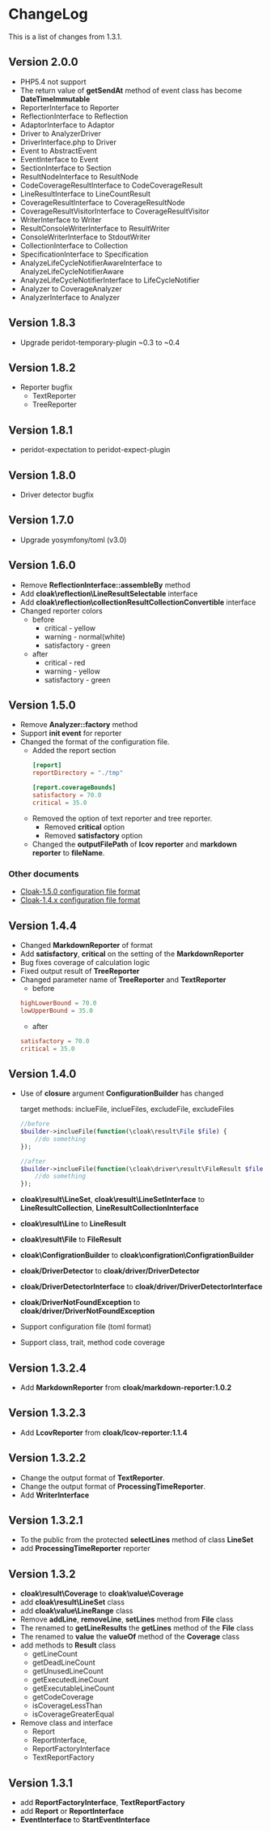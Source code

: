 ChangeLog
======================================

This is a list of changes from 1.3.1.


Version 2.0.0
---------------------------------------------------------------
* PHP5.4 not support
* The return value of **getSendAt** method of event class has become **DateTimeImmutable**
* ReporterInterface to Reporter
* ReflectionInterface to Reflection
* AdaptorInterface to Adaptor
* Driver to AnalyzerDriver
* DriverInterface.php to Driver
* Event to AbstractEvent
* EventInterface to Event
* SectionInterface to Section
* ResultNodeInterface to ResultNode
* CodeCoverageResultInterface to CodeCoverageResult
* LineResultInterface to LineCountResult
* CoverageResultInterface to CoverageResultNode
* CoverageResultVisitorInterface to CoverageResultVisitor
* WriterInterface to Writer
* ResultConsoleWriterInterface to ResultWriter
* ConsoleWriterInterface to StdoutWriter
* CollectionInterface to Collection
* SpecificationInterface to Specification
* AnalyzeLifeCycleNotifierAwareInterface to AnalyzeLifeCycleNotifierAware
* AnalyzeLifeCycleNotifierInterface to LifeCycleNotifier
* Analyzer to CoverageAnalyzer
* AnalyzerInterface to Analyzer

Version 1.8.3
---------------------------------------------------------------
* Upgrade peridot-temporary-plugin ~0.3 to ~0.4

Version 1.8.2
---------------------------------------------------------------
* Reporter bugfix
	* TextReporter
	* TreeReporter

Version 1.8.1
---------------------------------------------------------------
* peridot-expectation to peridot-expect-plugin

Version 1.8.0
---------------------------------------------------------------
* Driver detector bugfix

Version 1.7.0
---------------------------------------------------------------
* Upgrade yosymfony/toml (v3.0)

Version 1.6.0
---------------------------------------------------------------
* Remove **ReflectionInterface::assembleBy** method
* Add **cloak\reflection\LineResultSelectable** interface
* Add **cloak\reflection\collectionResultCollectionConvertible** interface
* Changed reporter colors
	* before
		* critical - yellow
		* warning - normal(white)
		* satisfactory - green
	* after
		* critical - red
		* warning - yellow
		* satisfactory - green

Version 1.5.0
---------------------------------------------------------------
* Remove **Analyzer::factory** method
* Support **init event** for reporter
* Changed the format of the configuration file.
	* Added the report section
		```toml
		[report]
		reportDirectory = "./tmp"

		[report.coverageBounds]
		satisfactory = 70.0
		critical = 35.0
		```
	* Removed the option of text reporter and tree reporter.
		* Removed **critical** option
		* Removed **satisfactory** option
	* Changed the **outputFilePath** of **lcov reporter** and **markdown reporter** to **fileName**.

### Other documents

* [Cloak-1.5.0 configuration file format](https://gist.github.com/holyshared/5eaa313b2df78818dbad)
* [Cloak-1.4.x configuration file format](https://gist.github.com/holyshared/06b726254ce4a2fec899)


Version 1.4.4
---------------------------------------------------------------
* Changed **MarkdownReporter** of format
* Add **satisfactory**, **critical** on the setting of the **MarkdownReporter**
* Bug fixes coverage of calculation logic
* Fixed output result of **TreeReporter**
* Changed parameter name of **TreeReporter** and **TextReporter**
	* before
	```toml
	highLowerBound = 70.0
	lowUpperBound = 35.0
	```
	* after
	```toml
	satisfactory = 70.0
	critical = 35.0
	```

Version 1.4.0
---------------------------------------------------------------
* Use of **closure** argument **ConfigurationBuilder** has changed

	target methods: inclueFile, inclueFiles, excludeFile, excludeFiles

	```php
	//before
	$builder->inclueFile(function(\cloak\result\File $file) {
    	//do something
	});
	```

	```php
	//after
	$builder->inclueFile(function(\cloak\driver\result\FileResult $file) {
    	//do something
	});
	```

* **cloak\result\LineSet**, **cloak\result\LineSetInterface** to **LineResultCollection**, **LineResultCollectionInterface**
* **cloak\result\Line** to **LineResult**
* **cloak\result\File** to **FileResult**
* **cloak\ConfigrationBuilder** to **cloak\configration\ConfigrationBuilder**
* **cloak/DriverDetector** to **cloak/driver/DriverDetector**
* **cloak/DriverDetectorInterface** to **cloak/driver/DriverDetectorInterface**
* **cloak/DriverNotFoundException** to **cloak/driver/DriverNotFoundException**
* Support configuration file (toml format)
* Support class, trait, method code coverage


Version 1.3.2.4
---------------------------------------------------------------
* Add **MarkdownReporter** from **cloak/markdown-reporter:1.0.2**

Version 1.3.2.3
---------------------------------------------------------------
* Add **LcovReporter** from **cloak/lcov-reporter:1.1.4**

Version 1.3.2.2
---------------------------------------------------------------
* Change the output format of **TextReporter**.
* Change the output format of **ProcessingTimeReporter**.
* Add **WriterInterface**

Version 1.3.2.1
---------------------------------------------------------------
* To the public from the protected **selectLines** method of class **LineSet**
* add **ProcessingTimeReporter** reporter

Version 1.3.2
---------------------------------------------------------------
* **cloak\result\Coverage** to **cloak\value\Coverage**
* add **cloak\result\LineSet** class
* add **cloak\value\LineRange** class
* Remove **addLine**, **removeLine**, **setLines** method from **File** class
* The renamed to **getLineResults** the **getLines** method of the **File** class
* The renamed to **value** the **valueOf** method of the **Coverage** class
* add methods to **Result** class
	* getLineCount
	* getDeadLineCount
	* getUnusedLineCount
	* getExecutedLineCount
	* getExecutableLineCount
	* getCodeCoverage
	* isCoverageLessThan
	* isCoverageGreaterEqual
* Remove class and interface
	* Report
	* ReportInterface,
	* ReportFactoryInterface
	* TextReportFactory

Version 1.3.1
---------------------------------------------------------------
* add **ReportFactoryInterface**, **TextReportFactory**
* add **Report** or **ReportInterface**
* **EventInterface** to **StartEventInterface**

